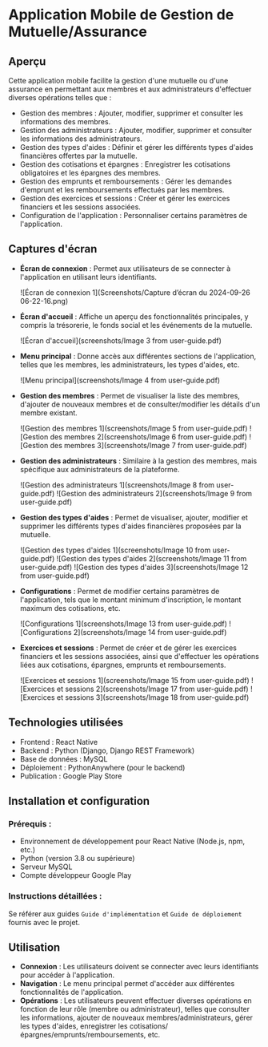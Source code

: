 # Application Mobile de Gestion de Mutuelle/Assurance

## Aperçu

Cette application mobile facilite la gestion d'une mutuelle ou d'une assurance en permettant aux membres et aux administrateurs d'effectuer diverses opérations telles que :

* Gestion des membres : Ajouter, modifier, supprimer et consulter les informations des membres.
* Gestion des administrateurs : Ajouter, modifier, supprimer et consulter les informations des administrateurs.
* Gestion des types d'aides : Définir et gérer les différents types d'aides financières offertes par la mutuelle.
* Gestion des cotisations et épargnes : Enregistrer les cotisations obligatoires et les épargnes des membres.
* Gestion des emprunts et remboursements : Gérer les demandes d'emprunt et les remboursements effectués par les membres.
* Gestion des exercices et sessions : Créer et gérer les exercices financiers et les sessions associées.
* Configuration de l'application : Personnaliser certains paramètres de l'application.

## Captures d'écran

* **Écran de connexion** : Permet aux utilisateurs de se connecter à l'application en utilisant leurs identifiants.

    ![Écran de connexion 1](Screenshots/Capture d’écran du 2024-09-26 06-22-16.png)


* **Écran d'accueil** : Affiche un aperçu des fonctionnalités principales, y compris la trésorerie, le fonds social et les événements de la mutuelle.

    ![Écran d'accueil](screenshots/Image 3 from user-guide.pdf)

* **Menu principal** : Donne accès aux différentes sections de l'application, telles que les membres, les administrateurs, les types d'aides, etc.

    ![Menu principal](screenshots/Image 4 from user-guide.pdf)

* **Gestion des membres** : Permet de visualiser la liste des membres, d'ajouter de nouveaux membres et de consulter/modifier les détails d'un membre existant.

    ![Gestion des membres 1](screenshots/Image 5 from user-guide.pdf)
    ![Gestion des membres 2](screenshots/Image 6 from user-guide.pdf)
    ![Gestion des membres 3](screenshots/Image 7 from user-guide.pdf)

* **Gestion des administrateurs** : Similaire à la gestion des membres, mais spécifique aux administrateurs de la plateforme.

    ![Gestion des administrateurs 1](screenshots/Image 8 from user-guide.pdf)
    ![Gestion des administrateurs 2](screenshots/Image 9 from user-guide.pdf)

* **Gestion des types d'aides** : Permet de visualiser, ajouter, modifier et supprimer les différents types d'aides financières proposées par la mutuelle.

    ![Gestion des types d'aides 1](screenshots/Image 10 from user-guide.pdf)
    ![Gestion des types d'aides 2](screenshots/Image 11 from user-guide.pdf)
    ![Gestion des types d'aides 3](screenshots/Image 12 from user-guide.pdf)

* **Configurations** : Permet de modifier certains paramètres de l'application, tels que le montant minimum d'inscription, le montant maximum des cotisations, etc.

    ![Configurations 1](screenshots/Image 13 from user-guide.pdf)
    ![Configurations 2](screenshots/Image 14 from user-guide.pdf)

* **Exercices et sessions** : Permet de créer et de gérer les exercices financiers et les sessions associées, ainsi que d'effectuer les opérations liées aux cotisations, épargnes, emprunts et remboursements.

    ![Exercices et sessions 1](screenshots/Image 15 from user-guide.pdf)
    ![Exercices et sessions 2](screenshots/Image 17 from user-guide.pdf)
    ![Exercices et sessions 3](screenshots/Image 18 from user-guide.pdf)

## Technologies utilisées

* Frontend : React Native
* Backend : Python (Django, Django REST Framework)
* Base de données : MySQL
* Déploiement : PythonAnywhere (pour le backend)
* Publication : Google Play Store

## Installation et configuration

### Prérequis :

* Environnement de développement pour React Native (Node.js, npm, etc.)
* Python (version 3.8 ou supérieure)
* Serveur MySQL
* Compte développeur Google Play

### Instructions détaillées :

Se référer aux guides `Guide d'implémentation` et `Guide de déploiement` fournis avec le projet.

## Utilisation

* **Connexion** : Les utilisateurs doivent se connecter avec leurs identifiants pour accéder à l'application.
* **Navigation** : Le menu principal permet d'accéder aux différentes fonctionnalités de l'application.
* **Opérations** : Les utilisateurs peuvent effectuer diverses opérations en fonction de leur rôle (membre ou administrateur), telles que consulter les informations, ajouter de nouveaux membres/administrateurs, gérer les types d'aides, enregistrer les cotisations/épargnes/emprunts/remboursements, etc.
